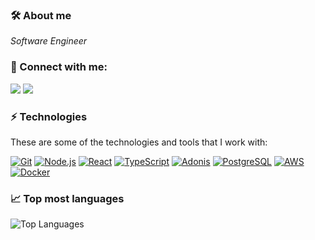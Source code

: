 ### 🛠 About me
<p>
  <em>
   Software Engineer
  </em>  
</p>

### 👥 Connect with me:
<p align="left">
<a href="https://www.linkedin.com/in/jhollyferr"><img src="https://img.shields.io/badge/-Jhollyfer%20Rodrigues-333333?style=white&logo=linkedin"/></a>
<a href="mailto:jhollyfer.fr@gmail.com"><img src="https://img.shields.io/badge/-jhollyfer.fr@gmail.com-333333?style=white&logo=gmail"/></a>
</p>

### ⚡ Technologies

These are some of the technologies and tools that I work with:

[![Git](https://img.shields.io/badge/-Git-333333?style=flat&logo=git)](https://git-scm.com/)
[![Node.js](https://img.shields.io/badge/-Node.js-333333?style=flat&logo=node.js)](https://nodejs.org/)
[![React](https://img.shields.io/badge/-React-333333?style=flat&logo=react)](https://reactjs.org/)
[![TypeScript](https://img.shields.io/badge/-TypeScript-333333?style=flat&logo=typescript)](https://www.typescriptlang.org/)
[![Adonis](https://img.shields.io/badge/-Adonis-333333?style=flat&logo=adonisjs)](https://adonisjs.com/)
[![PostgreSQL](https://img.shields.io/badge/-PostgreSQL-333333?style=flat&logo=postgresql)](https://www.postgresql.org/)
[![AWS](https://img.shields.io/badge/-AWS-333333?style=flat&logo=amazon-aws)](https://aws.amazon.com/)
[![Docker](https://img.shields.io/badge/-Docker-333333?style=flat&logo=docker)](https://www.docker.com/)

### 📈 Top most languages 

![Top Languages](https://github-readme-stats.vercel.app/api/top-langs/?username=jhollyferr&langs_count=10&count_private=true&hide_border=true&theme=tokyonight&layout=compact)
